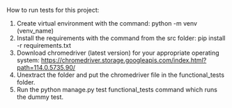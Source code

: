 How to run tests for this project:

1. Create virtual environment with the command: python -m venv (venv_name)
2. Install the requirements with the command from the src folder: pip install -r requirements.txt
3. Download chromedriver (latest version) for your appropriate operating system: https://chromedriver.storage.googleapis.com/index.html?path=114.0.5735.90/
4. Unextract the folder and put the chromedriver file in the functional_tests folder.
5. Run the python manage.py test functional_tests command which runs the dummy test.